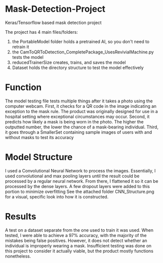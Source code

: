 # Mask-Detection-Project
Keras/Tensorflow based mask detection project

The project has 4 main files/folders:
1. the PortableModel folder holds a pretrained AI, so you don't need to retrain it
2. the CamToQRToDetection_CompletePackage_UsesRevivialMachine.py tests the model
3. reducedTrainerSize creates, trains, and saves the model
4. Dataset holds the directory structure to test the model effectively

# Function

The model testing file tests multiple things after it takes a photo using the computer webcam. 
First, it checks for a QR code in the image indicating an exception to the mask rule. The product was originally designed for use in a hospital setting where exceptional circumstances may occur. 
Second, it predicts how likely a mask is being worn in the photo. The higher the outputted number, the lower the chance of a mask-bearing individual.
Third, it goes through a SmallerSet containing sample images of users with and without masks to test its accuracy

# Model Structure

I used a Convolutional Neural Network to process the images. Essentially, I used convolutional and max pooling layers until the result could be processed by a regular neural network. From there, I flattened it so it can be processed by the dense layers. A few dropout layers were added to this portion to minimize overfitting
See the attached folder CNN_Structure.png for a visual, specific look into how it is constructed.

# Results

A test on a dataset separate from the one used to train it was used. When tested, I were able to achieve a 97% accuracy, with the majority of the mistakes being false positives. However, it does not detect whether an individual is improperly wearing a mask. Insufficient testing was done on this project to consider it actually viable, but the product mostly functions nonetheless.

